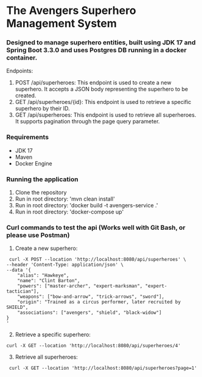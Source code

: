 # The Avengers Superhero Management System

### Designed to manage superhero entities, built using JDK 17 and Spring Boot 3.3.0 and uses Postgres DB running in a docker container.

Endpoints:
1. POST /api/superheroes: This endpoint is used to create a new superhero. It accepts a JSON body representing the superhero to be created.  
2. GET /api/superheroes/{id}: This endpoint is used to retrieve a specific superhero by their ID.  
3. GET /api/superheroes: This endpoint is used to retrieve all superheroes. It supports pagination through the page query parameter.

### Requirements
- JDK 17
- Maven
- Docker Engine

### Running the application
1. Clone the repository
2. Run in root directory: 'mvn clean install'
3. Run in root directory: 'docker build -t avengers-service .'
4. Run in root directory: 'docker-compose up'

### Curl commands to test the api (Works well with Git Bash, or please use Postman)
1. Create a new superhero:
```
 curl -X POST --location 'http://localhost:8080/api/superheroes' \
--header 'Content-Type: application/json' \
--data '{
    "alias": "Hawkeye",
    "name": "Clint Barton",
    "powers": ["master-archer", "expert-marksman", "expert-tactician"],
    "weapons": ["bow-and-arrow", "trick-arrows", "sword"],
    "origin": "Trained as a circus performer, later recruited by SHIELD",
    "associations": ["avengers", "shield", "black-widow"]
}
'
```

2. Retrieve a specific superhero:
```
curl -X GET --location 'http://localhost:8080/api/superheroes/4' 
```

3. Retrieve all superheroes:
```
 curl -X GET --location 'http://localhost:8080/api/superheroes?page=1'
```